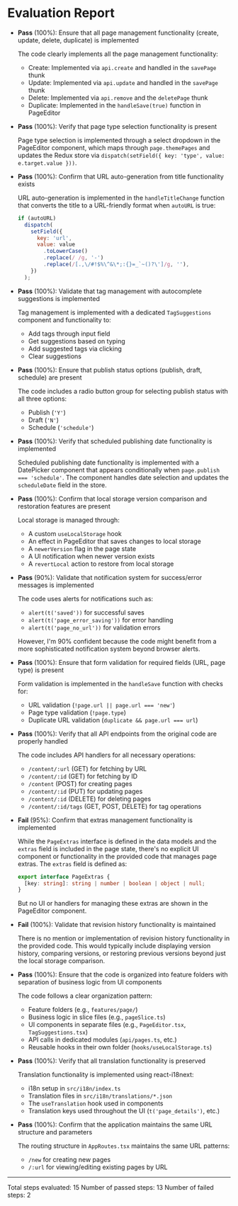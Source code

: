 # Evaluation Report

- **Pass** (100%): Ensure that all page management functionality (create, update, delete, duplicate) is implemented
  
  The code clearly implements all the page management functionality:
  - Create: Implemented via `api.create` and handled in the `savePage` thunk
  - Update: Implemented via `api.update` and handled in the `savePage` thunk
  - Delete: Implemented via `api.remove` and the `deletePage` thunk
  - Duplicate: Implemented in the `handleSave(true)` function in PageEditor

- **Pass** (100%): Verify that page type selection functionality is present
  
  Page type selection is implemented through a select dropdown in the PageEditor component, which maps through `page.themePages` and updates the Redux store via `dispatch(setField({ key: 'type', value: e.target.value }))`.

- **Pass** (100%): Confirm that URL auto-generation from title functionality exists
  
  URL auto-generation is implemented in the `handleTitleChange` function that converts the title to a URL-friendly format when `autoURL` is true:
  ```javascript
  if (autoURL)
    dispatch(
      setField({
        key: 'url',
        value: value
          .toLowerCase()
          .replace(/ /g, '-')
          .replace(/[.,\/#!$%\^&\*;:{}=_`~()?\']/g, ''),
      })
    );
  ```

- **Pass** (100%): Validate that tag management with autocomplete suggestions is implemented
  
  Tag management is implemented with a dedicated `TagSuggestions` component and functionality to:
  - Add tags through input field
  - Get suggestions based on typing
  - Add suggested tags via clicking
  - Clear suggestions

- **Pass** (100%): Ensure that publish status options (publish, draft, schedule) are present
  
  The code includes a radio button group for selecting publish status with all three options:
  - Publish (`'Y'`)
  - Draft (`'N'`)
  - Schedule (`'schedule'`)

- **Pass** (100%): Verify that scheduled publishing date functionality is implemented
  
  Scheduled publishing date functionality is implemented with a DatePicker component that appears conditionally when `page.publish === 'schedule'`. The component handles date selection and updates the `scheduleDate` field in the store.

- **Pass** (100%): Confirm that local storage version comparison and restoration features are present
  
  Local storage is managed through:
  - A custom `useLocalStorage` hook
  - An effect in PageEditor that saves changes to local storage
  - A `newerVersion` flag in the page state
  - A UI notification when newer version exists
  - A `revertLocal` action to restore from local storage

- **Pass** (90%): Validate that notification system for success/error messages is implemented
  
  The code uses alerts for notifications such as:
  - `alert(t('saved'))` for successful saves
  - `alert(t('page_error_saving'))` for error handling
  - `alert(t('page_no_url'))` for validation errors
  
  However, I'm 90% confident because the code might benefit from a more sophisticated notification system beyond browser alerts.

- **Pass** (100%): Ensure that form validation for required fields (URL, page type) is present
  
  Form validation is implemented in the `handleSave` function with checks for:
  - URL validation (`!page.url || page.url === 'new'`)
  - Page type validation (`!page.type`)
  - Duplicate URL validation (`duplicate && page.url === url`)

- **Pass** (100%): Verify that all API endpoints from the original code are properly handled
  
  The code includes API handlers for all necessary operations:
  - `/content/:url` (GET) for fetching by URL
  - `/content/:id` (GET) for fetching by ID
  - `/content` (POST) for creating pages
  - `/content/:id` (PUT) for updating pages
  - `/content/:id` (DELETE) for deleting pages
  - `/content/:id/tags` (GET, POST, DELETE) for tag operations

- **Fail** (95%): Confirm that extras management functionality is implemented
  
  While the `PageExtras` interface is defined in the data models and the `extras` field is included in the page state, there's no explicit UI component or functionality in the provided code that manages page extras. The `extras` field is defined as:
  ```typescript
  export interface PageExtras {
    [key: string]: string | number | boolean | object | null;
  }
  ```
  But no UI or handlers for managing these extras are shown in the PageEditor component.

- **Fail** (100%): Validate that revision history functionality is maintained
  
  There is no mention or implementation of revision history functionality in the provided code. This would typically include displaying version history, comparing versions, or restoring previous versions beyond just the local storage comparison.

- **Pass** (100%): Ensure that the code is organized into feature folders with separation of business logic from UI components
  
  The code follows a clear organization pattern:
  - Feature folders (e.g., `features/page/`)
  - Business logic in slice files (e.g., `pageSlice.ts`)
  - UI components in separate files (e.g., `PageEditor.tsx`, `TagSuggestions.tsx`)
  - API calls in dedicated modules (`api/pages.ts`, etc.)
  - Reusable hooks in their own folder (`hooks/useLocalStorage.ts`)

- **Pass** (100%): Verify that all translation functionality is preserved
  
  Translation functionality is implemented using react-i18next:
  - i18n setup in `src/i18n/index.ts`
  - Translation files in `src/i18n/translations/*.json`
  - The `useTranslation` hook used in components
  - Translation keys used throughout the UI (`t('page_details')`, etc.)

- **Pass** (100%): Confirm that the application maintains the same URL structure and parameters
  
  The routing structure in `AppRoutes.tsx` maintains the same URL patterns:
  - `/new` for creating new pages
  - `/:url` for viewing/editing existing pages by URL

---

Total steps evaluated: 15
Number of passed steps: 13
Number of failed steps: 2